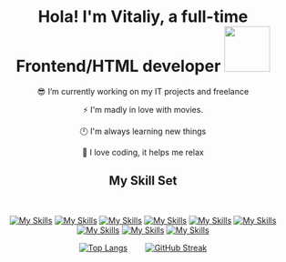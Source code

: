 # <div align="center">Hola! I'm Vitaliy, a full-time Frontend/HTML developer <img src="https://media.giphy.com/media/WUlplcMpOCEmTGBtBW/giphy.gif" width="80">
  
<div align="center">

  
😎 I’m currently working on my IT projects and freelance  


⚡ I'm madly in love with movies.
<br/>  

🕛 I'm always learning new things  

🌲 I love coding, it helps me relax  
</div>  
  
## <div align="center">My Skill Set</div>  
<div align="center">
<br/>  

[![My Skills](https://skillicons.dev/icons?i=html&perline=3)](https://skillicons.dev)
[![My Skills](https://skillicons.dev/icons?i=css&perline=3)](https://skillicons.dev)
[![My Skills](https://skillicons.dev/icons?i=scss&perline=3)](https://skillicons.dev)
[![My Skills](https://skillicons.dev/icons?i=js&perline=3)](https://skillicons.dev)
[![My Skills](https://skillicons.dev/icons?i=react&perline=3)](https://skillicons.dev)
[![My Skills](https://skillicons.dev/icons?i=gulp&perline=3)](https://skillicons.dev)
[![My Skills](https://skillicons.dev/icons?i=figma&perline=3)](https://skillicons.dev)
[![My Skills](https://skillicons.dev/icons?i=git&perline=3)](https://skillicons.dev)
[![My Skills](https://skillicons.dev/icons?i=webflow&perline=3)](https://skillicons.dev)
<br/>  


[![Top Langs](https://github-readme-stats.vercel.app/api/top-langs/?username=Vetosy&layout=compact&theme=transparent)](https://github.com/anuraghazra/github-readme-stats) &nbsp;&nbsp;&nbsp;&nbsp;&nbsp;&nbsp; [![GitHub Streak](http://github-readme-streak-stats.herokuapp.com?user=Vetosy&theme=transparent&hide_border=true)](https://git.io/streak-stats)



